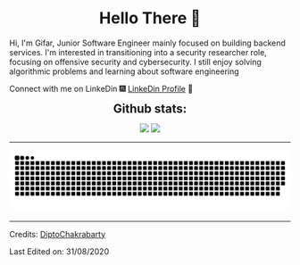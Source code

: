 <h1 align="center"> Hello There 👋 </h1>


Hi, I'm Gifar, Junior Software Engineer mainly focused on building backend services. I'm interested in transitioning into a security researcher role, focusing on offensive security and cybersecurity. I still enjoy solving algorithmic problems and learning about software engineering

Connect with me on LinkeDin :fireworks: [LinkeDin Profile](https://www.linkedin.com/in/gifar-al-anshar/) :sparkler:



<div align="center">
<h2 align="center" style="margin: 5px 10px;">Github stats:</h2> 

[![](https://github-readme-stats.vercel.app/api?username=giifrr&show_icons=true&theme=tokyonight&hide_border=true&locale=en)](https://github.com/giifrr)
[![](https://github-readme-streak-stats.herokuapp.com/?user=giifrr&theme=material-palenight)](https://github.com/giifrr)
</div>

----

<p align="center">
  <img  src="https://raw.githubusercontent.com/Elanza-48/Elanza-48/main/resources/img/github-contribution-grid-snake.svg"
    alt="example" />
</p>

----
Credits: [DiptoChakrabarty](https://github.com/DiptoChakrabarty)

Last Edited on: 31/08/2020
